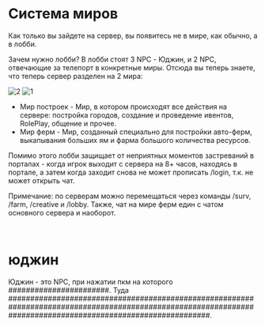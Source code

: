 # Система миров
Как только вы зайдете на сервер, вы появитесь не в мире, как обычно, а в лобби.

  Зачем нужно лобби?
  В лобби стоят 3 NPC - Юджин, и 2 NPC, отвечающие за телепорт в конкретные миры. Отсюда вы теперь знаете, что теперь сервер разделен на 2 мира:



![2](https://static.wixstatic.com/media/883c50_11f1a4c76ce5457a93c7dd699eba98d7~mv2.png/v1/fill/w_600,h_337,al_c,q_85,usm_0.66_1.00_0.01,enc_auto/untitled3.png)
![1](https://static.wixstatic.com/media/883c50_6620660d1b2444f2bc165b3e001b70f0~mv2.png/v1/fill/w_600,h_337,al_c,q_85,usm_0.66_1.00_0.01,enc_auto/untitled4.png)

+ Мир построек - Мир, в котором происходят все действия на сервере: постройка городов, создание и проведение ивентов, RolePlay, общение и прочее.
+ Мир ферм - Мир, созданный специально для постройки авто-ферм, выкапывания больших ям и фарма большого количества ресурсов.





Помимо этого лобби защищает от неприятных моментов застреваний в порталах - когда игрок выходит с сервера на 8+ часов, находясь в портале, а затем когда заходит снова не может прописать /login, т.к. не может открыть чат.

Примечание: по серверам можно перемещаться через команды /surv, /farm, /creative и /lobby. Также, чат на мире ферм един с чатом основного сервера и наоборот.

​
# юджин
Юджин - это NPC, при нажатии пкм на которого #######################. Туда ##############################################################################################################################################################.
